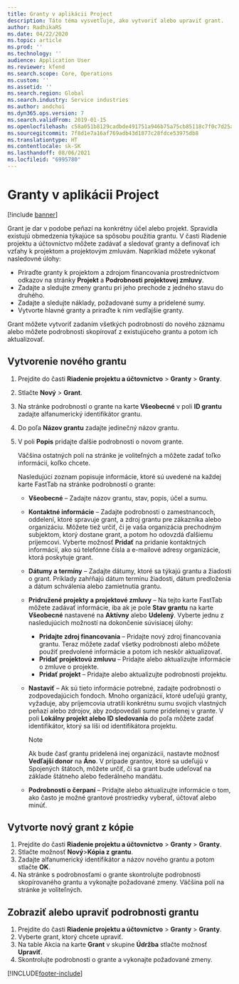 ```yaml
---
title: Granty v aplikácii Project
description: Táto téma vysvetľuje, ako vytvoriť alebo upraviť grant.
author: RadhikaRS
ms.date: 04/22/2020
ms.topic: article
ms.prod: ''
ms.technology: ''
audience: Application User
ms.reviewer: kfend
ms.search.scope: Core, Operations
ms.custom: ''
ms.assetid: ''
ms.search.region: Global
ms.search.industry: Service industries
ms.author: andchoi
ms.dyn365.ops.version: 7
ms.search.validFrom: 2019-01-15
ms.openlocfilehash: c58a051b8129cadbde491751a946b75a75cb85118c7f0c7d25a06d322ffea596
ms.sourcegitcommit: 7f8d1e7a16af769adb43d1877c28fdce53975db8
ms.translationtype: HT
ms.contentlocale: sk-SK
ms.lasthandoff: 08/06/2021
ms.locfileid: "6995780"
---
```

# <a name="project-grants"></a>Granty v aplikácii Project

[!include [banner](../includes/banner.md)]

Grant je dar v podobe peňazí na konkrétny účel alebo projekt. Spravidla existujú obmedzenia týkajúce sa spôsobu použitia grantu. V časti Riadenie projektu a účtovníctvo môžete zadávať a sledovať granty a definovať ich vzťahy k projektom a projektovým zmluvám. Napríklad môžete vykonať nasledovné úlohy:

- Priraďte granty k projektom a zdrojom financovania prostredníctvom odkazov na stránky **Projekt** a **Podrobnosti projektovej zmluvy**.
- Zadajte a sledujte zmeny grantu pri jeho prechode z jedného stavu do druhého.
- Zadajte a sledujte náklady, požadované sumy a pridelené sumy.
- Vytvorte hlavné granty a priraďte k nim vedľajšie granty.

Grant môžete vytvoriť zadaním všetkých podrobností do nového záznamu alebo môžete podrobnosti skopírovať z existujúceho grantu a potom ich aktualizovať.

## <a name="create-a-new-grant"></a>Vytvorenie nového grantu

1. Prejdite do časti **Riadenie projektu a účtovníctvo** \> **Granty** \> **Granty**.
2. Stlačte **Nový** \> **Grant**.
3. Na stránke podrobností o grante na karte **Všeobecné** v poli **ID grantu** zadajte alfanumerický identifikátor grantu.
4. Do poľa **Názov grantu** zadajte jedinečný názov grantu.
5. V poli **Popis** pridajte ďalšie podrobnosti o novom grante.

    Väčšina ostatných polí na stránke je voliteľných a môžete zadať toľko informácií, koľko chcete.

    Nasledujúci zoznam popisuje informácie, ktoré sú uvedené na každej karte FastTab na stránke podrobností o grante:

    - **Všeobecné** – Zadajte názov grantu, stav, popis, účel a sumu.
    - **Kontaktné informácie** – Zadajte podrobnosti o zamestnancoch, oddelení, ktoré spravuje grant, a zdroj grantu pre zákazníka alebo organizáciu. Môžete tiež určiť, či je vaša organizácia prechodným subjektom, ktorý dostane grant, a potom ho odovzdá ďalšiemu príjemcovi. Vyberte možnosť **Pridať** na pridanie kontaktných informácií, ako sú telefónne čísla a e-mailové adresy organizácie, ktorá poskytuje grant.
    - **Dátumy a termíny** – Zadajte dátumy, ktoré sa týkajú grantu a žiadosti o grant. Príklady zahŕňajú dátum termínu žiadosti, dátum predloženia a dátum schválenia alebo zamietnutia grantu.
    - **Pridružené projekty a projektové zmluvy** – Na tejto karte FastTab môžete zadávať informácie, iba ak je pole **Stav grantu** na karte **Všeobecné** nastavené na **Aktívny** alebo **Udelený**. Vyberte jednu z nasledujúcich možností na dokončenie súvisiacej úlohy:

        - **Pridajte zdroj financovania** – Pridajte nový zdroj financovania grantu. Teraz môžete zadať všetky podrobnosti alebo môžete použiť predvolené informácie a potom ich neskôr aktualizovať.
        - **Pridať projektovú zmluvu** – Pridajte alebo aktualizujte informácie o zmluve o projekte.
        - **Pridať projekt** – Pridajte alebo aktualizujte podrobnosti projektu.

    - **Nastaviť** – Ak sú tieto informácie potrebné, zadajte podrobnosti o zodpovedajúcich fondoch. Mnoho organizácií, ktoré udeľujú granty, vyžaduje, aby príjemcovia utratili konkrétnu sumu svojich vlastných peňazí alebo zdrojov, aby zodpovedali sume pridelenej v grante. V poli **Lokálny projekt alebo ID sledovania** do poľa môžete zadať identifikátor, ktorý sa líši od identifikátora projektu.

        > [!NOTE]
        > Ak bude časť grantu pridelená inej organizácii, nastavte možnosť **Vedľajší donor** na **Áno**. V prípade grantov, ktoré sa udeľujú v Spojených štátoch, môžete určiť, či sa grant bude udeľovať na základe štátneho alebo federálneho mandátu.

    - **Podrobnosti o čerpaní** – Pridajte alebo aktualizujte informácie o tom, ako často je možné grantové prostriedky vyberať, účtovať alebo minúť.

## <a name="create-a-new-grant-from-a-copy"></a>Vytvorte nový grant z kópie

1. Prejdite do časti **Riadenie projektu a účtovníctvo** \> **Granty** \> **Granty**.
2. Stlačte možnosť **Nový**\>**Kópia z grantu**.
3. Zadajte alfanumerický identifikátor a názov nového grantu a potom stlačte **OK**.
4. Na stránke s podrobnosťami o grante skontrolujte podrobnosti skopírovaného grantu a vykonajte požadované zmeny. Väčšina polí na stránke je voliteľných.

## <a name="view-or-modify-grant-details"></a>Zobraziť alebo upraviť podrobnosti grantu

1. Prejdite do časti **Riadenie projektu a účtovníctvo** \> **Granty** \> **Granty**.
2. Vyberte grant, ktorý chcete upraviť.
3. Na table Akcia na karte **Grant** v skupine **Údržba** stlačte možnosť **Upraviť**.
4. Skontrolujte podrobnosti o grante a vykonajte požadované zmeny.


[!INCLUDE[footer-include](../includes/footer-banner.md)]